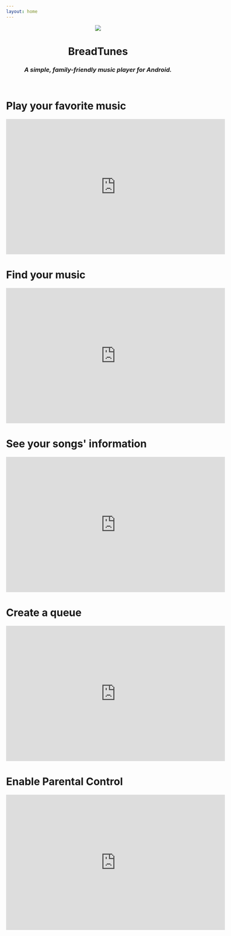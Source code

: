 ```yaml
---
layout: home
---
```


<div align="center">
    <img src="{{site.baseurl}}/asset/images/breadtunes.png"/>
</div>
<div align="center">
    <h1>BreadTunes</h1>
    <h3><i>A simple, family-friendly music player for Android.</i></h3>
</div>
<br/>

# Play your favorite music
<iframe width="600" height="370" src="https://www.youtube.com/embed/DwwBdICegrI" frameborder="0" allow="accelerometer; autoplay; encrypted-media; gyroscope; picture-in-picture" allowfullscreen></iframe>
<br/>

# Find your music
<iframe width="600" height="370" src="https://www.youtube.com/embed/PzmU4qworhc" frameborder="0" allow="accelerometer; autoplay; encrypted-media; gyroscope; picture-in-picture" allowfullscreen></iframe>
<br/>

# See your songs' information
<iframe width="600" height="370" src="https://www.youtube.com/embed/tyRjvNmXXyQ" frameborder="0" allow="accelerometer; autoplay; encrypted-media; gyroscope; picture-in-picture" allowfullscreen></iframe>
<br/>

# Create a queue
<iframe width="600" height="370" src="https://www.youtube.com/embed/gUVdZebhWJM" frameborder="0" allow="accelerometer; autoplay; encrypted-media; gyroscope; picture-in-picture" allowfullscreen></iframe>
<br/>

# Enable Parental Control
<iframe width="600" height="370" src="https://www.youtube.com/embed/iXMU3xT62Ns" frameborder="0" allow="accelerometer; autoplay; encrypted-media; gyroscope; picture-in-picture" allowfullscreen></iframe>
<br/>
